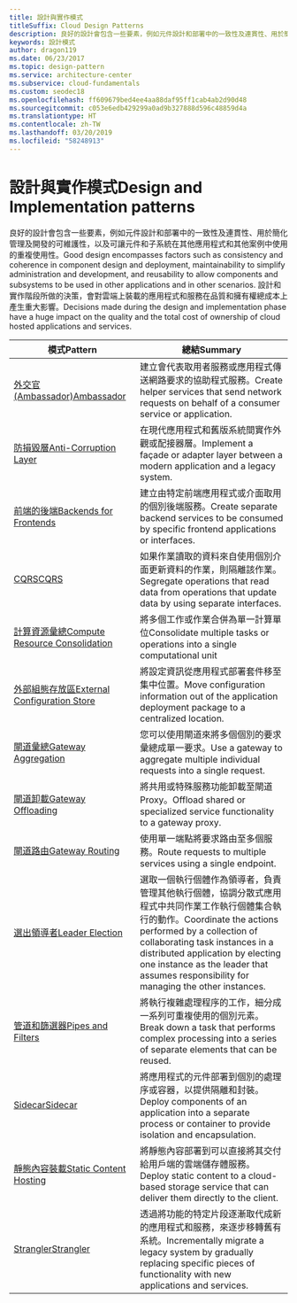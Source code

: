 ```yaml
---
title: 設計與實作模式
titleSuffix: Cloud Design Patterns
description: 良好的設計會包含一些要素，例如元件設計和部署中的一致性及連貫性、用於簡化管理及開發的可維護性，以及可讓元件和子系統在其他應用程式和其他案例中使用的重複使用性。 設計和實作階段所做的決策，會對雲端上裝載的應用程式和服務在品質和擁有權總成本上產生重大影響。
keywords: 設計模式
author: dragon119
ms.date: 06/23/2017
ms.topic: design-pattern
ms.service: architecture-center
ms.subservice: cloud-fundamentals
ms.custom: seodec18
ms.openlocfilehash: ff609679bed4ee4aa88daf95ff1cab4ab2d90d48
ms.sourcegitcommit: c053e6edb429299a0ad9b327888d596c48859d4a
ms.translationtype: HT
ms.contentlocale: zh-TW
ms.lasthandoff: 03/20/2019
ms.locfileid: "58248913"
---
```

# <a name="design-and-implementation-patterns"></a><span data-ttu-id="47321-105">設計與實作模式</span><span class="sxs-lookup"><span data-stu-id="47321-105">Design and Implementation patterns</span></span>

<span data-ttu-id="47321-106">良好的設計會包含一些要素，例如元件設計和部署中的一致性及連貫性、用於簡化管理及開發的可維護性，以及可讓元件和子系統在其他應用程式和其他案例中使用的重複使用性。</span><span class="sxs-lookup"><span data-stu-id="47321-106">Good design encompasses factors such as consistency and coherence in component design and deployment, maintainability to simplify administration and development, and reusability to allow components and subsystems to be used in other applications and in other scenarios.</span></span> <span data-ttu-id="47321-107">設計和實作階段所做的決策，會對雲端上裝載的應用程式和服務在品質和擁有權總成本上產生重大影響。</span><span class="sxs-lookup"><span data-stu-id="47321-107">Decisions made during the design and implementation phase have a huge impact on the quality and the total cost of ownership of cloud hosted applications and services.</span></span>

|                                <span data-ttu-id="47321-108">模式</span><span class="sxs-lookup"><span data-stu-id="47321-108">Pattern</span></span>                                 |                                                                                                      <span data-ttu-id="47321-109">總結</span><span class="sxs-lookup"><span data-stu-id="47321-109">Summary</span></span>                                                                                                       |
|------------------------------------------------------------------------|--------------------------------------------------------------------------------------------------------------------------------------------------------------------------------------------------------------------|
|                     [<span data-ttu-id="47321-110">外交官 (Ambassador)</span><span class="sxs-lookup"><span data-stu-id="47321-110">Ambassador</span></span>](../ambassador.md)                     |                                                         <span data-ttu-id="47321-111">建立會代表取用者服務或應用程式傳送網路要求的協助程式服務。</span><span class="sxs-lookup"><span data-stu-id="47321-111">Create helper services that send network requests on behalf of a consumer service or application.</span></span>                                                          |
|          [<span data-ttu-id="47321-112">防損毀層</span><span class="sxs-lookup"><span data-stu-id="47321-112">Anti-Corruption Layer</span></span>](../anti-corruption-layer.md)          |                                                               <span data-ttu-id="47321-113">在現代應用程式和舊版系統間實作外觀或配接器層。</span><span class="sxs-lookup"><span data-stu-id="47321-113">Implement a façade or adapter layer between a modern application and a legacy system.</span></span>                                                                |
|         [<span data-ttu-id="47321-114">前端的後端</span><span class="sxs-lookup"><span data-stu-id="47321-114">Backends for Frontends</span></span>](../backends-for-frontends.md)         |                                                          <span data-ttu-id="47321-115">建立由特定前端應用程式或介面取用的個別後端服務。</span><span class="sxs-lookup"><span data-stu-id="47321-115">Create separate backend services to be consumed by specific frontend applications or interfaces.</span></span>                                                          |
|                           [<span data-ttu-id="47321-116">CQRS</span><span class="sxs-lookup"><span data-stu-id="47321-116">CQRS</span></span>](../cqrs.md)                           |                                                         <span data-ttu-id="47321-117">如果作業讀取的資料來自使用個別介面更新資料的作業，則隔離該作業。</span><span class="sxs-lookup"><span data-stu-id="47321-117">Segregate operations that read data from operations that update data by using separate interfaces.</span></span>                                                         |
| [<span data-ttu-id="47321-118">計算資源彙總</span><span class="sxs-lookup"><span data-stu-id="47321-118">Compute Resource Consolidation</span></span>](../compute-resource-consolidation.md) |                                                                     <span data-ttu-id="47321-119">將多個工作或作業合併為單一計算單位</span><span class="sxs-lookup"><span data-stu-id="47321-119">Consolidate multiple tasks or operations into a single computational unit</span></span>                                                                      |
|   [<span data-ttu-id="47321-120">外部組態存放區</span><span class="sxs-lookup"><span data-stu-id="47321-120">External Configuration Store</span></span>](../external-configuration-store.md)   |                                                        <span data-ttu-id="47321-121">將設定資訊從應用程式部署套件移至集中位置。</span><span class="sxs-lookup"><span data-stu-id="47321-121">Move configuration information out of the application deployment package to a centralized location.</span></span>                                                         |
|            [<span data-ttu-id="47321-122">閘道彙總</span><span class="sxs-lookup"><span data-stu-id="47321-122">Gateway Aggregation</span></span>](../gateway-aggregation.md)            |                                                                   <span data-ttu-id="47321-123">您可以使用閘道來將多個個別的要求彙總成單一要求。</span><span class="sxs-lookup"><span data-stu-id="47321-123">Use a gateway to aggregate multiple individual requests into a single request.</span></span>                                                                   |
|             [<span data-ttu-id="47321-124">閘道卸載</span><span class="sxs-lookup"><span data-stu-id="47321-124">Gateway Offloading</span></span>](../gateway-offloading.md)             |                                                                      <span data-ttu-id="47321-125">將共用或特殊服務功能卸載至閘道 Proxy。</span><span class="sxs-lookup"><span data-stu-id="47321-125">Offload shared or specialized service functionality to a gateway proxy.</span></span>                                                                       |
|                [<span data-ttu-id="47321-126">閘道路由</span><span class="sxs-lookup"><span data-stu-id="47321-126">Gateway Routing</span></span>](../gateway-routing.md)                |                                                                            <span data-ttu-id="47321-127">使用單一端點將要求路由至多個服務。</span><span class="sxs-lookup"><span data-stu-id="47321-127">Route requests to multiple services using a single endpoint.</span></span>                                                                            |
|                [<span data-ttu-id="47321-128">選出領導者</span><span class="sxs-lookup"><span data-stu-id="47321-128">Leader Election</span></span>](../leader-election.md)                | <span data-ttu-id="47321-129">選取一個執行個體作為領導者，負責管理其他執行個體，協調分散式應用程式中共同作業工作執行個體集合執行的動作。</span><span class="sxs-lookup"><span data-stu-id="47321-129">Coordinate the actions performed by a collection of collaborating task instances in a distributed application by electing one instance as the leader that assumes responsibility for managing the other instances.</span></span> |
|              [<span data-ttu-id="47321-130">管道和篩選器</span><span class="sxs-lookup"><span data-stu-id="47321-130">Pipes and Filters</span></span>](../pipes-and-filters.md)              |                                                     <span data-ttu-id="47321-131">將執行複雜處理程序的工作，細分成一系列可重複使用的個別元素。</span><span class="sxs-lookup"><span data-stu-id="47321-131">Break down a task that performs complex processing into a series of separate elements that can be reused.</span></span>                                                      |
|                        [<span data-ttu-id="47321-132">Sidecar</span><span class="sxs-lookup"><span data-stu-id="47321-132">Sidecar</span></span>](../sidecar.md)                        |                                                  <span data-ttu-id="47321-133">將應用程式的元件部署到個別的處理序或容器，以提供隔離和封裝。</span><span class="sxs-lookup"><span data-stu-id="47321-133">Deploy components of an application into a separate process or container to provide isolation and encapsulation.</span></span>                                                  |
|         [<span data-ttu-id="47321-134">靜態內容裝載</span><span class="sxs-lookup"><span data-stu-id="47321-134">Static Content Hosting</span></span>](../static-content-hosting.md)         |                                                        <span data-ttu-id="47321-135">將靜態內容部署到可以直接將其交付給用戶端的雲端儲存體服務。</span><span class="sxs-lookup"><span data-stu-id="47321-135">Deploy static content to a cloud-based storage service that can deliver them directly to the client.</span></span>                                                        |
|                      [<span data-ttu-id="47321-136">Strangler</span><span class="sxs-lookup"><span data-stu-id="47321-136">Strangler</span></span>](../strangler.md)                      |                                         <span data-ttu-id="47321-137">透過將功能的特定片段逐漸取代成新的應用程式和服務，來逐步移轉舊有系統。</span><span class="sxs-lookup"><span data-stu-id="47321-137">Incrementally migrate a legacy system by gradually replacing specific pieces of functionality with new applications and services.</span></span>                                          |

